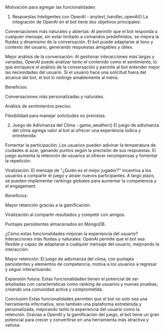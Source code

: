 Motivación para agregar las funcionalidades
1. Respuestas Inteligentes con OpenAI - anytext_handler_openAI()
La integración de OpenAI en el bot tiene dos objetivos principales:

Conversaciones más naturales y abiertas: Al permitir que el bot responda a cualquier mensaje, sin estar limitado a comandos predefinidos, se mejora la fluidez y dinamismo de la conversación. El bot puede adaptarse al tono y contexto del usuario, generando respuestas amigables y útiles.

Mejor análisis de la conversación: Al gestionar interacciones más largas y variadas, OpenAI puede analizar tanto el contenido como el sentimiento, lo que enriquece el análisis de la conversación y permite al bot entender mejor las necesidades del usuario. Si el usuario hace una solicitud fuera del alcance del bot, el bot lo redirige amablemente al menú.

Beneficios:

Conversaciones más personalizadas y naturales.

Análisis de sentimientos preciso.

Flexibilidad para manejar solicitudes no previstas.

2. Juego de Adivinanza del Clima - game_weather()
El juego de adivinanza del clima agrega valor al bot al ofrecer una experiencia lúdica y entretenida:

Fomentar la participación: Los usuarios pueden adivinar la temperatura de ciudades al azar, ganando puntos según la precisión de sus respuestas. El juego aumenta la retención de usuarios al ofrecer recompensas y fomentar la repetición.

Viralización: El mensaje de "¿Quién es el mejor jugador?" incentiva a los usuarios a compartir el juego y atraer nuevos participantes. A largo plazo, se pueden implementar rankings globales para aumentar la competencia y el engagement.

Beneficios:

Mayor retención gracias a la gamificación.

Viralización al compartir resultados y competir con amigos.

Puntajes persistentes almacenados en MongoDB.

¿Cómo estas funcionalidades mejoran la experiencia del usuario?
Interacciones más fluidas y naturales: OpenAI permite que el bot sea flexible y capaz de adaptarse a cualquier mensaje del usuario, mejorando la interacción.

Mayor retención: El juego de adivinanza del clima, con puntajes persistentes y elementos de competencia, motiva a los usuarios a regresar y seguir interactuando.

Expansión futura: Estas funcionalidades tienen el potencial de ser ampliadas con características como ranking de usuarios y nuevas pruebas, creando una comunidad activa y comprometida.

Conclusión
Estas funcionalidades permiten que el bot no solo sea una herramienta informativa, sino también una plataforma entretenida y personalizada, mejorando tanto la experiencia del usuario como la retención. Gracias a OpenAI y la gamificación del juego, el bot tiene un gran potencial para crecer y convertirse en una herramienta más atractiva y valiosa.